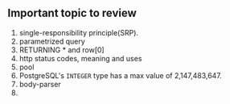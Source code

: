 ## Important topic to review
1. single-responsibility principle(SRP).
2. parametrized query
3. RETURNING * and row[0]
4. http status codes, meaning and uses
5. pool
6. PostgreSQL's `INTEGER` type has a max value of 2,147,483,647.
7. body-parser
8. 